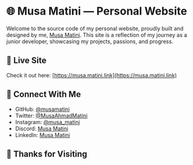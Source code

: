 # 🌐 Musa Matini — Personal Website

Welcome to the source code of my personal website, proudly built and designed by me, [Musa Matini](https://musa.matini.link). This site is a reflection of my journey as a junior developer, showcasing my projects, passions, and progress.

## 🔗 Live Site

Check it out here: [https://musa.matini.link](https://musa.matini.link)

## 🤝 Connect With Me

- GitHub: [@musamatini](https://github.com/musamatini)  
- Twitter: [@MusaAhmadMatini](https://twitter.com/MusaAhmadMatini)  
- Instagram: [@musa_matini](https://www.instagram.com/musa_matini/)  
- Discord: [Musa Matini](https://discordapp.com/users/748620553530769440)  
- LinkedIn: [Musa Matini](https://www.linkedin.com/in/musamatini)

## 🙏 Thanks for Visiting
